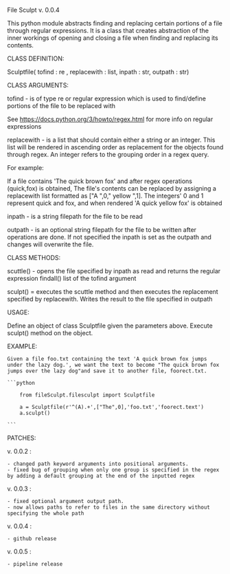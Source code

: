 File Sculpt
v. 0.0.4

This python module abstracts finding and replacing certain portions of a file through regular expressions. It is a class that creates abstraction of the inner workings of opening and closing a file when finding and replacing its contents.

CLASS DEFINITION:

Sculptfile( <positional arg> tofind : re , <positional arg> replacewith : list, <positional arg> inpath : str, <optional positional arg> outpath : str)

CLASS ARGUMENTS:

tofind - is of type re or regular expression which is used to find/define portions of the file to be replaced with

See https://docs.python.org/3/howto/regex.html for more info on regular expressions

replacewith - is a list that should contain either a string or an integer. This list will be rendered in ascending order as replacement for the objects found through regex. An integer refers to the grouping order in a regex query.

For example:

If a file contains 'The quick brown fox' and after regex operations (quick,fox) is obtained, The file's contents can be replaced by assigning a replacewith list formatted as ["A ",0," yellow ",1]. The integers' 0 and 1 represent quick and fox, and when rendered 'A quick yellow fox' is obtained

inpath - is a string filepath for the file to be read

outpath - is an optional string filepath for the file to be written after operations are done. If not specified the inpath is set as the outpath and changes will overwrite the file.

CLASS METHODS:

scuttle() - opens the file specified by inpath as read and returns the regular expression findall() list of the tofind argument

sculpt() = executes the scuttle method and then executes the replacement specified by replacewith. Writes the result to the file specified in outpath

USAGE:

Define an object of class Sculptfile given the parameters above. Execute sculpt() method on the object.

EXAMPLE:

    Given a file foo.txt containing the text 'A quick brown fox jumps under the lazy dog.', we want the text to become "The quick brown fox jumps over the lazy dog"and save it to another file, foorect.txt.

    ```python

        from fileSculpt.filesculpt import Sculptfile

        a = Sculptfile(r'^(A).+',["The",0],'foo.txt','foorect.text')
        a.sculpt()

    ```

PATCHES:

v. 0.0.2 :

    - changed path keyword arguments into positional arguments.
    - fixed bug of grouping when only one group is specified in the regex by adding a default grouping at the end of the inputted regex

v. 0.0.3 :

    - fixed optional argument output path.
    - now allows paths to refer to files in the same directory without specifying the whole path

v. 0.0.4 :

    - github release

v. 0.0.5 :

    - pipeline release
